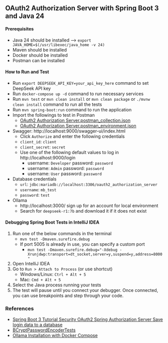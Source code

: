 ## OAuth2 Authorization Server with Spring Boot 3 and Java 24

#### Prerequisites

- Java 24 should be installed --> `export JAVA_HOME=$(/usr/libexec/java_home -v 24)`
- Maven should be installed
- Docker should be installed
- Postman can be installed

#### How to Run and Test

- Run `export DEEPSEEK_API_KEY=your_api_key_here` command to set DeepSeek API key
- Run `docker-compose up -d` command to run necessary services
- Run `mvn test` or `mvn clean install` or `mvn clean package` or `./mvnw clean install` command to run all the tests
- Run `mvn spring-boot:run` command to run the application
- Import the followings to test in Postman
    - [OAuth2 Authorization Server.postman_collection.json](docs/postman/OAuth2%20Authorization%20Server.postman_collection.json)
    - [OAuth2 Authorization Server.postman_environment.json](docs/postman/OAuth2%20Authorization%20Server.postman_environment.json)
- Swagger: http://localhost:9000/swagger-ui/index.html
    - Click `Authorize` and enter the following credentials
    - `client_id`: `client`
    - `client_secret`: `secret`
    - Use one of the following default values to log in http://localhost:9000/login
        - username: `Developer` password: `password`
        - username: `Admin` password: `password`
        - username: `User` password: `password`
- Database credentials
    - `url`: `jdbc:mariadb://localhost:3306/oauth2_authorization_server`
    - `username`: `mb_test`
    - `password`: `test`
- Ollama
    - http://localhost:3000/ sign up for an account for local environment
    - Search for `deepseek-r1:7b` and download it if it does not exist

#### Debugging Spring Boot Tests in IntelliJ IDEA

1. Run one of the below commands in the terminal
    - `mvn test -Dmaven.surefire.debug`
    - If port 5005 is already in use, you can specify a custom port
        - `mvn test -Dmaven.surefire.debug="-Xdebug -Xrunjdwp:transport=dt_socket,server=y,suspend=y,address=8000"`
2. Open IntelliJ IDEA
3. Go to `Run > Attach to Process` (or use shortcut)
    - Windows/Linux: `Ctrl + Alt + 5`
    - Mac: `Cmd + Alt + 5`
4. Select the Java process running your tests
5. The test will pause until you connect your debugger. Once connected, you can use breakpoints and step through your
   code.

### References

- [Spring Boot 3 Tutorial Security OAuth2 Spring Authorization Server Save login data to a database](https://www.youtube.com/watch?v=rVAqh-VDw2o)
- [BCryptPasswordEncoderTests](https://github.com/spring-projects/spring-security/blob/main/crypto/src/test/java/org/springframework/security/crypto/bcrypt/BCryptPasswordEncoderTests.java)
- [Ollama Installation with Docker Compose](https://geshan.com.np/blog/2025/02/ollama-docker-compose/)
